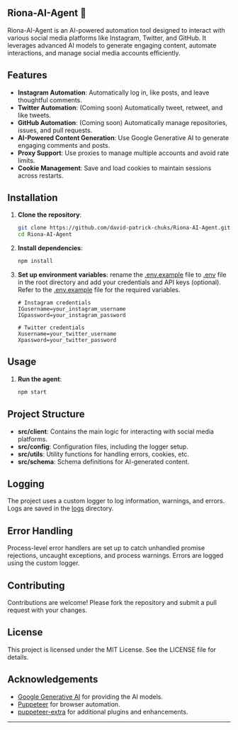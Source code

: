 ## Riona-AI-Agent 🌸

Riona-AI-Agent is an AI-powered automation tool designed to interact with various social media platforms like Instagram, Twitter, and GitHub. It leverages advanced AI models to generate engaging content, automate interactions, and manage social media accounts efficiently.

## Features

- **Instagram Automation**: Automatically log in, like posts, and leave thoughtful comments.
- **Twitter Automation**: (Coming soon) Automatically tweet, retweet, and like tweets.
- **GitHub Automation**: (Coming soon) Automatically manage repositories, issues, and pull requests.
- **AI-Powered Content Generation**: Use Google Generative AI to generate engaging comments and posts.
- **Proxy Support**: Use proxies to manage multiple accounts and avoid rate limits.
- **Cookie Management**: Save and load cookies to maintain sessions across restarts.

## Installation

1. **Clone the repository**:
    ```sh
    git clone https://github.com/david-patrick-chuks/Riona-AI-Agent.git
    cd Riona-AI-Agent
    ```

2. **Install dependencies**:
    ```sh
    npm install
    ```

3. **Set up environment variables**:
    rename the [.env.example](http://_vscodecontentref_/1) file to  [.env](http://_vscodecontentref_/1)  file in the root directory and add your credentials and API keys (optional). Refer to the [.env.example](http://_vscodecontentref_/2) file for the required variables.
    ```dotenv
    # Instagram credentials
    IGusername=your_instagram_username
    IGpassword=your_instagram_password

    # Twitter credentials
    Xusername=your_twitter_username
    Xpassword=your_twitter_password

    ```

## Usage

1. **Run the agent**:
    ```sh
    npm start
    ```

<!-- 2. **Run the Twitter agent** (Coming soon):
    ```sh
    npm run start:twitter
    ```

3. **Run the GitHub agent** (Coming soon):
    ```sh
    npm run start:github
    ``` -->

## Project Structure

- **src/client**: Contains the main logic for interacting with social media platforms.
- **src/config**: Configuration files, including the logger setup.
- **src/utils**: Utility functions for handling errors, cookies, etc.
- **src/schema**: Schema definitions for AI-generated content.

## Logging

The project uses a custom logger to log information, warnings, and errors. Logs are saved in the [logs](http://_vscodecontentref_/3) directory.

## Error Handling

Process-level error handlers are set up to catch unhandled promise rejections, uncaught exceptions, and process warnings. Errors are logged using the custom logger.

## Contributing

Contributions are welcome! Please fork the repository and submit a pull request with your changes.

## License

This project is licensed under the MIT License. See the LICENSE file for details.

## Acknowledgements

- [Google Generative AI](https://ai.google/tools/) for providing the AI models.
- [Puppeteer](https://github.com/puppeteer/puppeteer) for browser automation.
- [puppeteer-extra](https://github.com/berstend/puppeteer-extra) for additional plugins and enhancements.

---

